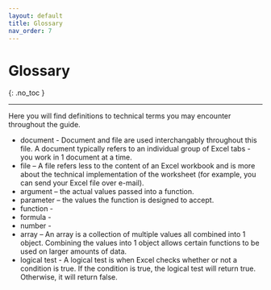 ```yaml
---
layout: default
title: Glossary
nav_order: 7
---
```


# Glossary
{: .no_toc }

---

Here you will find definitions to technical terms you may encounter throughout the guide.

* document - Document and file are used interchangably throughout this file. A document typically refers to an individual group of Excel tabs - you work in 1 document at a time.
*	file – A file refers less to the content of an Excel workbook and is more about the technical implementation of the worksheet (for example, you can send your Excel file over e-mail).
* argument – the actual values passed into a function.
*	parameter – the values the function is designed to accept.
*	function - 
*	formula - 
*	number -
*	array –  An array is a collection of multiple values all combined into 1 object. Combining the values into 1 object allows certain functions to be used on larger amounts of data.
* logical test - A logical test is when Excel checks whether or not a condition is true. If the condition is true, the logical test will return true. Otherwise, it will return false.
